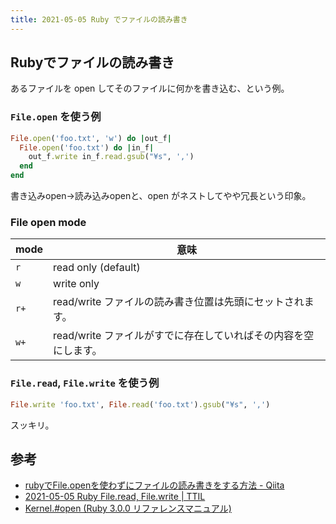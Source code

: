 ```yaml
---
title: 2021-05-05 Ruby でファイルの読み書き
---
```


## Rubyでファイルの読み書き

あるファイルを open してそのファイルに何かを書き込む、という例。

### `File.open` を使う例

```rb
File.open('foo.txt', 'w') do |out_f|
  File.open('foo.txt') do |in_f|
    out_f.write in_f.read.gsub("¥s", ',')
  end
end
```

書き込みopen→読み込みopenと、open がネストしてやや冗長という印象。

### File open mode

| mode | 意味 |
| --- | --- |
| `r`  | read only (default) |
| `w`  | write only  |
| `r+` | read/write ファイルの読み書き位置は先頭にセットされます。 |
| `w+` | read/write ファイルがすでに存在していればその内容を空にします。 |

### `File.read`, `File.write` を使う例

```rb
File.write 'foo.txt', File.read('foo.txt').gsub("¥s", ',')
```

スッキリ。

## 参考

- [rubyでFile.openを使わずにファイルの読み書きをする方法 - Qiita](https://qiita.com/south37/items/d3dc33cb9f9cda4f9dd0)
- [2021-05-05 Ruby File.read, File.write \| TTIL](http://localhost:4000/2021-05-05)
- [Kernel.#open (Ruby 3.0.0 リファレンスマニュアル)](https://docs.ruby-lang.org/ja/latest/method/Kernel/m/open.html)
